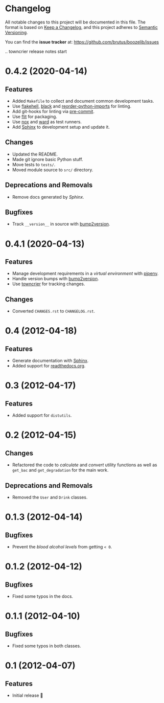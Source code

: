 Changelog
=========

All notable changes to this project will be documented in this file. The format
is based on [Keep a Changelog][], and this project adheres to
[Semantic Versioning][].

You can find the **issue tracker** at:
<https://github.com/brutus/boozelib/issues>

[keep a changelog]: https://keepachangelog.com/
[semantic versioning]: https://semver.org/

.. towncrier release notes start

0.4.2 (2020-04-14)
==================

Features
--------

- Added `Makefile` to collect and document common development tasks.
- Use [flakehell](https://github.com/life4/flakehell),
  [black](https://github.com/psf/black) and
  [reorder-python-imports](https://github.com/asottile/reorder_python_imports)
  for linting.
- Add git-hooks for linting via [pre-commit](https://pre-commit.com/).
- Use [flit](https://flit.readthedocs.io/) for packaging.
- Use [nox](https://nox.thea.codes/) and [ward](https://wardpy.com/) as test
  runners.
- Add [Sphinx](https://www.sphinx-doc.org/) to development setup and update it.

Changes
-------

- Updated the README.
- Made git ignore basic Python stuff.
- Move tests to `tests/`.
- Moved module source to `src/` directory.

Deprecations and Removals
-------------------------

- Remove docs generated by _Sphinx_.

Bugfixes
--------

- Track `__version__` in source with
  [bump2version](https://github.com/c4urself/bump2version).

0.4.1 (2020-04-13)
==================

Features
--------

- Manage development requirements in a _virtual environment_ with
  [pipenv](https://github.com/pypa/pipen).
- Handle version bumps with
  [bump2version](https://github.com/c4urself/bump2version).
- Use [towncrier](https://github.com/twisted/towncrier) for tracking changes.

Changes
-------

- Converted `CHANGES.rst` to `CHANGELOG.rst`.

0.4 (2012-04-18)
================

Features
--------

- Generate documentation with [Sphinx](https://www.sphinx-doc.org/).
- Added support for [readthedocs.org](https://readthedocs.org).

0.3 (2012-04-17)
================

Features
--------

- Added support for `distutils`.

0.2 (2012-04-15)
================

Changes
-------

- Refactored the code to _calculate_ and _convert_ utility functions as well as
  `get_bac` and `get_degradation` for the main work.

Deprecations and Removals
-------------------------

- Removed the `User` and `Drink` classes.

0.1.3 (2012-04-14)
==================

## Bugfixes

- Prevent the _blood alcohol levels_ from getting `< 0`.

0.1.2 (2012-04-12)
==================

## Bugfixes

- Fixed some typos in the docs.

0.1.1 (2012-04-10)
==================

## Bugfixes

- Fixed some typos in both classes.

0.1 (2012-04-07)
================

Features
--------

- Initial release 🎉
